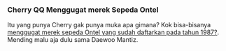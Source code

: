 ### Cherry QQ Menggugat merek Sepeda Ontel

Itu yang punya Cherry gak punya muka apa gimana? Kok bisa-bisanya [menggugat merek sepeda Ontel yang sudah daftarkan pada tahun 1987?](http://autos.okezone.com/index.php/ReadStory/2008/03/01/52/88146/chery-qq-bersengketa-dengan-sepeda-ontel). Mending malu aja dulu sama Daewoo Mantiz.

<!-- METADATA: {"time": "2008-03-01 19:23:45", "title": "Cherry QQ Menggugat merek Sepeda Ontel"} -->
